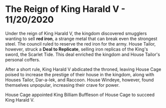 # The Reign of King Harald V - 11/20/2020

Under the reign of King Harald V, the kingdom discovered smugglers wanting to sell **red iron**, a strange metal that can break even the strongest steel. The council ruled to reserve the red iron for the army. House Tailor, however, struck a **Deal to Replicate**, selling iron replicas of the King's sword, the Scarlet Tide. This deal enriched the kingdom and House Tailor's personal coffers.

After a short rule, King Harald V abdicated the throned, leaving House Cage poised to increase the prestige of their house in the kingdom, along with Houses Tailor, Dar-a-lek, and Raccoon. House Windeye, however, found themselves unpopular, increasing their crave for power.

House Cage appointed King Billiam Buffleson of House Cage to succeed King Harald V.
